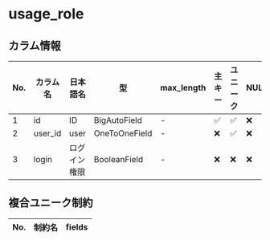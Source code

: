 # usage_role

## カラム情報

| No. | カラム名 | 日本語名 | 型 | max_length | 主キー | ユニーク | NULL | 選択肢 | リレーション | on_delete |
|---|---|---|---|---|---|---|---|---|---|---|
| 1 | id | ID | BigAutoField | - | ✅ | ✅ | ❌ | - | - | - |
| 2 | user_id | user | OneToOneField | - | ❌ | ✅ | ❌ | - | usage_user | CASCADE |
| 3 | login | ログイン権限 | BooleanField | - | ❌ | ❌ | ❌ | - | - | - |
## 複合ユニーク制約

| No. | 制約名 | fields |
|---|---|---|
